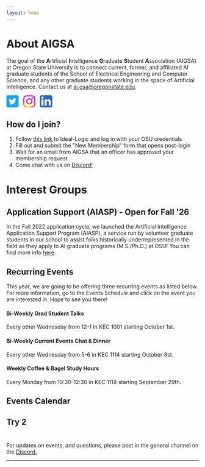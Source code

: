 ```yaml
---
layout: home
---
```


# About AIGSA
The goal of the **A**rtificial **I**ntelligence **G**raduate **S**tudent **A**ssociation (AIGSA) at Oregon State University is to connect current, former, and affiliated AI graduate students of the School of Electrical Engineering and Computer Science, and any other graduate students working in the space of Artificial Intelligence. Contact us at [ai.gsa@oregonstate.edu](mailto:ai.gsa@oregonstate.edu).

[<img src="assets/images/twitter_logo.png" width="32">](https://twitter.com/osu_aigsa)&nbsp;&nbsp;&nbsp;[<img src="assets/images/instagram_logo.png" width="32">](https://www.instagram.com/osu_aigsa/)&nbsp;&nbsp;&nbsp;[<img src="assets/images/linkedin_logo.png" width="32" >](https://www.linkedin.com/company/osu-aigsa)

## How do I join?
1. Follow [this link](https://apps.ideal-logic.com/osusee?key=F3T9-25VWY_5878-CZ4R_f7b06f23) to Ideal-Logic and log in with your OSU credentials
2. Fill out and submit the "New Membership" form that opens post-login
3. Wait for an email from AIGSA that an officer has approved your membership request
4. Come chat with us on [Discord!](https://discord.gg/wGrtzFM8sJ)

# Interest Groups

## Application Support (AIASP) - Open for Fall '26
In the Fall 2022 application cycle, we launched the Artificial Intelligence Application Support Program (AIASP), a service run by volunteer graduate students in our school to assist folks historically underrepresented in the field as they apply to AI graduate programs (M.S./Ph.D.) at OSU! You can find more info [here](https://www.aigsa.club/aiasp).

## Recurring Events

This year, we are going to be offering three recurring events as listed below. For more information, go to the Events Schedule and click on the event you are interested in. Hope to see you there!

#### Bi-Weekly Grad Student Talks 
Every other Wednesday from 12-1 in KEC 1001 starting October 1st. 
#### Bi-Weekly Current Events Chat & Dinner
Every other Wednesday from 5-6 in KEC 1114 starting October 8st. 
#### Weekly Coffee & Bagel Study Hours
Every Monday from 10:30-12:30 in KEC 1114 starting September 29th.

## Events Calendar

## Try 2

<!-- FullCalendar CSS and JS -->
<link href="https://cdn.jsdelivr.net/npm/fullcalendar@6.1.9/index.global.min.css" rel="stylesheet" />
<script src="https://cdn.jsdelivr.net/npm/fullcalendar@6.1.9/index.global.min.js"></script>

<!-- Calendar container -->
<div id="calendar"></div>

<!-- Calendar setup -->
<script>
  document.addEventListener('DOMContentLoaded', function() {
    var calendarEl = document.getElementById('calendar');

    var calendar = new FullCalendar.Calendar(calendarEl, {
      initialView: 'dayGridMonth',
      eventDidMount: function(info) {
        // Show location in tooltip when hovering
        if (info.event.extendedProps.location) {
          var tooltip = new Tooltip(info.el, {
            title: info.event.extendedProps.location,
            placement: 'top',
            trigger: 'hover',
            container: 'body'
          });
        }
      },
      events: [
        {
          title: 'Coffee & Bagel Study Hours',
          startTime: '10:30:00',
          endTime: '12:00:00',
          daysOfWeek: [1], // Monday
          startRecur: '2025-09-29',
          location: 'KEC 1114'
        },
        {
          title: 'Grad Student Presentations / Tutorials',
          startTime: '12:00:00',
          endTime: '13:00:00',
          daysOfWeek: [3], // Wednesday
          interval: 2,     // every other week
          startRecur: '2025-10-01',
          location: 'KEC 1001'
        },
        {
          title: 'Current Events & Dinner',
          startTime: '17:00:00',
          endTime: '18:00:00',
          daysOfWeek: [3], // Wednesday
          interval: 2,     // every other week
          startRecur: '2025-10-08',
          location: 'KEC 1114'
        }
      ]
    });

    calendar.render();
  });
</script>

<style>
  #calendar {
    max-width: 900px;
    margin: 40px auto;
  }
</style>






For updates on events, and questions, please post in the general channel on the [Discord.](https://discord.gg/wGrtzFM8sJ)

---
